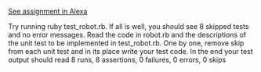 [See assignment in Alexa](https://alexa.bitmaker.co/wdi/may-2017/assignments/2591/latest)

Try running ruby test_robot.rb. If all is well, you should see 8 skipped tests and no error messages.
Read the code in robot.rb and the descriptions of the unit test to be implemented in test_robot.rb.
One by one, remove skip from each unit test and in its place write your test code. In the end your test output should read
8 runs, 8 assertions, 0 failures, 0 errors, 0 skips
